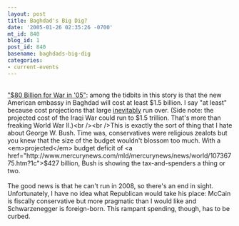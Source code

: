 ```yaml
---
layout: post
title: Baghdad's Big Dig?
date: '2005-01-26 02:35:26 -0700'
mt_id: 840
blog_id: 1
post_id: 840
basename: baghdads-big-dig
categories:
- current-events
---
```

<br /><a href="http://www.cbsnews.com/stories/2005/01/25/iraq/main668963.shtml">"$80 Billion for War in '05"</a>: among the tidbits in this story is that the new American embassy in Baghdad will cost at least $1.5 billion. I say "at least" because cost projections that large <a href="http://www.taxpayer.net/TCS/wastebasket/transportation/4-12-00.htm">inevitably</a> run over. (Side note: the projected cost of the Iraqi War could run to $1.5 trillion. That's more than freaking World War II.)<br /><br />This is exactly the sort of thing that I hate about George W. Bush. Time was, conservatives were religious zealots but you knew that the size of the budget wouldn't blossom too much. With a <em>projected</em> budget deficit of <a href="http://www.mercurynews.com/mld/mercurynews/news/world/10736775.htm?1c">$427 billion</a>, Bush is showing the tax-and-spenders a thing or two.<br /><br />The good news is that he can't run in 2008, so there's an end in sight. Unfortunately, I have no idea what Republican would take his place: McCain is fiscally conservative but more pragmatic than I would like and Schwarzenegger is foreign-born. This rampant spending, though, has to be curbed.<br /><br /><br />
